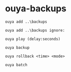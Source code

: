 # ouya-backups

    ouya add ..\backups

    ouya add ..\backups ignore:

    ouya play (delay:seconds)

    ouya backup

    ouya rollback <time> <mode>

    ouya batch